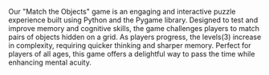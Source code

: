 Our "Match the Objects" game is an engaging and interactive puzzle experience built using Python and the Pygame library. 
Designed to test and improve memory and cognitive skills, the game challenges players to match pairs of objects hidden on a grid. 
As players progress, the levels(3) increase in complexity, requiring quicker thinking and sharper memory. 
Perfect for players of all ages, this game offers a delightful way to pass the time while enhancing mental acuity.
